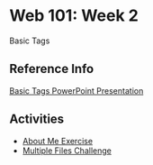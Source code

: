 # Web 101: Week 2
Basic Tags

## Reference Info
<a href="Week02/BasicTags.pptx" target="_blank">Basic Tags PowerPoint Presentation</a>

## Activities
- [About Me Exercise](AboutMeIndividual.md)
- [Multiple Files Challenge](MultipleHtmlFilesChallenge.md)